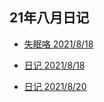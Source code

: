 ## 21年八月日记

- [失眠咯 2021/8/18](失眠.md)

- [日记 2021/8/18](2021-8-18.md)

- [日记 2021/8/20](2021-8-20.md)

